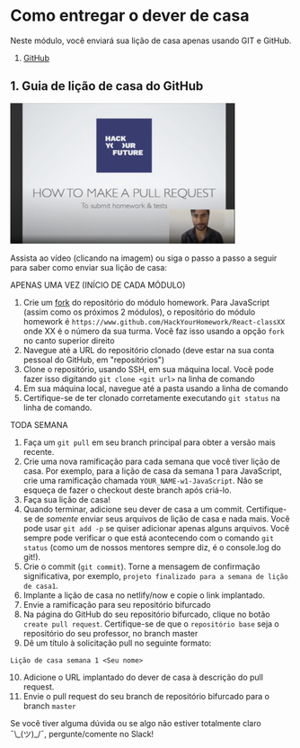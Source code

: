 # Como entregar o dever de casa

Neste módulo, você enviará sua lição de casa apenas usando GIT e GitHub.

1. [GitHub](https://www.github.com/HackYourFuture/React)

## 1. Guia de lição de casa do GitHub

<a href="http://www.youtube.com/watch?feature=player_embedded&v=CpYARPYGQU8" target="_blank"><img src="./assets/submit-homework.png" width="400" height ="250" alt="HYF Vídeo" /></a>

Assista ao vídeo (clicando na imagem) ou siga o passo a passo a seguir para saber como enviar sua lição de casa:

APENAS UMA VEZ (INÍCIO DE CADA MÓDULO)

1. Crie um [fork](https://help.github.com/en/articles/fork-a-repo) do repositório do módulo homework. Para JavaScript (assim como os próximos 2 módulos), o repositório do módulo homework é `https://www.github.com/HackYourHomework/React-classXX` onde XX é o número da sua turma. Você faz isso usando a opção `fork` no canto superior direito
2. Navegue até a URL do repositório clonado (deve estar na sua conta pessoal do GitHub, em "repositórios")
3. Clone o repositório, usando SSH, em sua máquina local. Você pode fazer isso digitando `git clone <git url>` na linha de comando
4. Em sua máquina local, navegue até a pasta usando a linha de comando
5. Certifique-se de ter clonado corretamente executando `git status` na linha de comando.

TODA SEMANA

1. Faça um `git pull` em seu branch principal para obter a versão mais recente.
2. Crie uma nova ramificação para cada semana que você tiver lição de casa. Por exemplo, para a lição de casa da semana 1 para JavaScript, crie uma ramificação chamada `YOUR_NAME-w1-JavaScript`. Não se esqueça de fazer o checkout deste branch após criá-lo.
3. Faça sua lição de casa!
4. Quando terminar, adicione seu dever de casa a um commit. Certifique-se de *somente* enviar seus arquivos de lição de casa e nada mais. Você pode usar `git add -p` se quiser adicionar apenas alguns arquivos. Você sempre pode verificar o que está acontecendo com o comando `git status` (como um de nossos mentores sempre diz, é o console.log do git!).
5. Crie o commit (`git commit`). Torne a mensagem de confirmação significativa, por exemplo, `projeto finalizado para a semana de lição de casa1`.
6. Implante a lição de casa no netlify/now e copie o link implantado.
7. Envie a ramificação para seu repositório bifurcado
8. Na página do GitHub do seu repositório bifurcado, clique no botão `create pull request`. Certifique-se de que o `repositório base` seja o repositório do seu professor, no branch master
9. Dê um título à solicitação pull no seguinte formato:

```remarcação
Lição de casa semana 1 <Seu nome>
```

10. Adicione o URL implantado do dever de casa à descrição do pull request.
11. Envie o pull request do seu branch de repositório bifurcado para o branch `master`

Se você tiver alguma dúvida ou se algo não estiver totalmente claro ¯\\\_(ツ)\_/¯, pergunte/comente no Slack!
